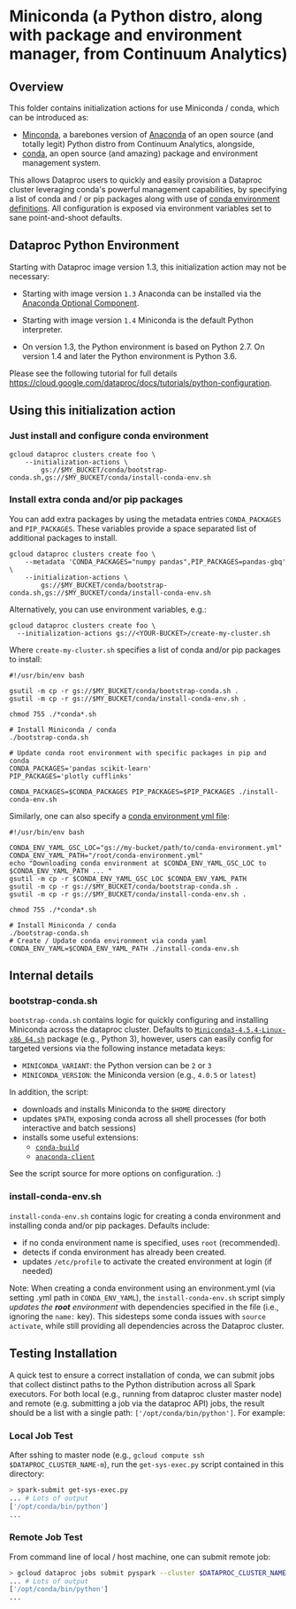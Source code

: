 # Miniconda (a Python distro, along with package and environment manager, from Continuum Analytics)

## Overview

This folder contains initialization actions for use Miniconda / conda, which can be introduced as:

- [Minconda](http://conda.pydata.org/miniconda.html), a barebones version of [Anaconda](https://www.continuum.io/why-anaconda) of an open source (and totally legit) Python distro from Continuum Analytics, alongside,
- [conda](http://conda.pydata.org/docs/), an open source (and amazing) package and environment management system.

This allows Dataproc users to quickly and easily provision a Dataproc cluster leveraging conda's powerful management capabilities, by specifying a list of conda and / or pip packages along with use of [conda environment definitions](https://github.com/conda/conda-env#environment-file-example). All configuration is exposed via environment variables set to sane point-and-shoot defaults.

## Dataproc Python Environment

Starting with Dataproc image version 1.3, this initialization action may not be necessary:

- Starting with image version `1.3` Anaconda can be installed via the [Anaconda Optional Component](https://cloud.google.com/dataproc/docs/concepts/components/anaconda).

- Starting with image version `1.4` Miniconda is the default Python interpreter.

- On version 1.3, the Python environment is based on Python 2.7. On version 1.4 and later the Python environment is Python 3.6.

Please see the following tutorial for full details https://cloud.google.com/dataproc/docs/tutorials/python-configuration.

## Using this initialization action

### Just install and configure conda environment

```
gcloud dataproc clusters create foo \
    --initialization-actions \
        gs://$MY_BUCKET/conda/bootstrap-conda.sh,gs://$MY_BUCKET/conda/install-conda-env.sh
```

### Install extra conda and/or pip packages

You can add extra packages by using the metadata entries `CONDA_PACKAGES` and `PIP_PACKAGES`. These variables provide a space separated list of additional packages to install.

```
gcloud dataproc clusters create foo \
    --metadata 'CONDA_PACKAGES="numpy pandas",PIP_PACKAGES=pandas-gbq' \
    --initialization-actions \
        gs://$MY_BUCKET/conda/bootstrap-conda.sh,gs://$MY_BUCKET/conda/install-conda-env.sh
```

Alternatively, you can use environment variables, e.g.:

```
gcloud dataproc clusters create foo \
  --initialization-actions gs://<YOUR-BUCKET>/create-my-cluster.sh
```

Where `create-my-cluster.sh` specifies a list of conda and/or pip packages to install:

```
#!/usr/bin/env bash

gsutil -m cp -r gs://$MY_BUCKET/conda/bootstrap-conda.sh .
gsutil -m cp -r gs://$MY_BUCKET/conda/install-conda-env.sh .

chmod 755 ./*conda*.sh

# Install Miniconda / conda
./bootstrap-conda.sh

# Update conda root environment with specific packages in pip and conda
CONDA_PACKAGES='pandas scikit-learn'
PIP_PACKAGES='plotly cufflinks'

CONDA_PACKAGES=$CONDA_PACKAGES PIP_PACKAGES=$PIP_PACKAGES ./install-conda-env.sh
```

Similarly, one can also specify a [conda environment yml file](https://github.com/conda/conda-env):

```
#!/usr/bin/env bash

CONDA_ENV_YAML_GSC_LOC="gs://my-bucket/path/to/conda-environment.yml"
CONDA_ENV_YAML_PATH="/root/conda-environment.yml"
echo "Downloading conda environment at $CONDA_ENV_YAML_GSC_LOC to $CONDA_ENV_YAML_PATH ... "
gsutil -m cp -r $CONDA_ENV_YAML_GSC_LOC $CONDA_ENV_YAML_PATH
gsutil -m cp -r gs://$MY_BUCKET/conda/bootstrap-conda.sh .
gsutil -m cp -r gs://$MY_BUCKET/conda/install-conda-env.sh .

chmod 755 ./*conda*.sh

# Install Miniconda / conda
./bootstrap-conda.sh
# Create / Update conda environment via conda yaml
CONDA_ENV_YAML=$CONDA_ENV_YAML_PATH ./install-conda-env.sh

```

## Internal details

### bootstrap-conda.sh

`bootstrap-conda.sh` contains logic for quickly configuring and installing Miniconda across the dataproc cluster. Defaults to [`Miniconda3-4.5.4-Linux-x86_64.sh`](https://repo.continuum.io/miniconda/Miniconda3-4.5.4-Linux-x86_64.sh) package (e.g., Python 3), however, users can easily config for targeted versions via the following instance metadata keys:
- `MINICONDA_VARIANT`: the Python version can be `2` or `3`
- `MINICONDA_VERSION`: the Miniconda version (e.g., `4.0.5` or `latest`)

In addition, the script:

- downloads and installs Miniconda to the `$HOME` directory
- updates `$PATH`, exposing conda across all shell processes (for both interactive and batch sessions)
- installs some useful extensions:
    - [`conda-build`](https://github.com/conda/conda-build)
    - [`anaconda-client`](https://github.com/Anaconda-Server/anaconda-client)

See the script source for more options on configuration. :)

### install-conda-env.sh

`install-conda-env.sh` contains logic for creating a conda environment and installing conda and/or pip packages. Defaults include:

- if no conda environment name is specified, uses `root` (recommended).
- detects if conda environment has already been created.
- updates `/etc/profile` to activate the created environment at login (if needed)

Note: When creating a conda environment using an environment.yml (via setting .yml path in `CONDA_ENV_YAML`), the `install-conda-env.sh` script simply *updates the **root** environment* with dependencies specified in the file (i.e., ignoring the `name:` key). This sidesteps some conda issues with `source activate`, while still providing all dependencies across the Dataproc cluster.


## Testing Installation

A quick test to ensure a correct installation of conda, we can submit jobs that collect distinct paths to the Python distribution across all Spark executors. For both local (e.g., running from dataproc cluster master node) and remote (e.g. submitting a job via the dataproc API) jobs, the result should be a list with a single path: `['/opt/conda/bin/python']`. For example:


### Local Job Test

After sshing to master node (e.g., `gcloud compute ssh $DATAPROC_CLUSTER_NAME-m`), run the `get-sys-exec.py` script contained in this directory:

```bash
> spark-submit get-sys-exec.py
... # Lots of output
['/opt/conda/bin/python']
...
```

### Remote Job Test

From command line of local / host machine, one can submit remote job:

```bash
> gcloud dataproc jobs submit pyspark --cluster $DATAPROC_CLUSTER_NAME get-sys-exec.py
... # Lots of output
['/opt/conda/bin/python']
...
```
